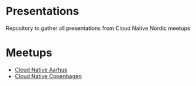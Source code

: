 # Presentations
Repository to gather all presentations from Cloud Native Nordic meetups

# Meetups
* [Cloud Native Aarhus](cloud-native-aarhus/README.md)
* [Cloud Native Copenhagen](cloud-native-copenhagen/README.md)
